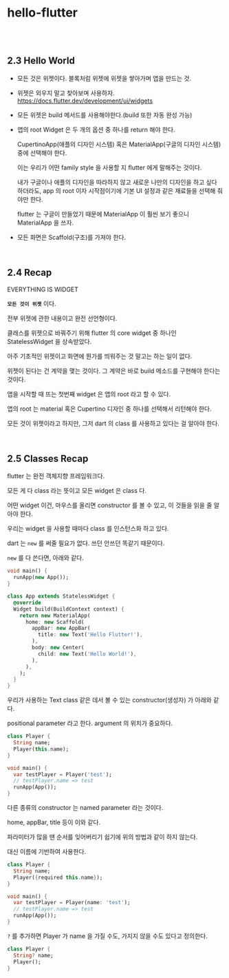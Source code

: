 # hello-flutter

<br>
<br>

## 2.3 Hello World

- 모든 것은 위젯이다. 블록처럼 위젯에 위젯을 쌓아가며 앱을 만드는 것.

- 위젯은 외우지 말고 찾아보며 사용하자. https://docs.flutter.dev/development/ui/widgets

- 모든 위젯은 build 메서드를 사용해야한다.(build 또한 자동 완성 가능)

- 앱의 root Widget 은 두 개의 옵션 중 하나를 return 해야 한다.

  CupertinoApp(애플의 디자인 시스템) 혹은 MaterialApp(구글의 디자인 시스템) 중에 선택해야 한다.

  이는 우리가 어떤 family style 을 사용할 지 flutter 에게 말해주는 것이다.

  내가 구글이나 애플의 디자인을 따라하지 않고 새로운 나만의 디자인을 하고 싶다 하더라도, app 의 root 이자 시작점이기에 기본 UI 설정과 같은 재료들을 선택해 줘야만 한다.

  flutter 는 구글이 만들었기 때문에 MaterialApp 이 훨씬 보기 좋으니 MaterialApp 을 쓰자.

- 모든 화면은 Scaffold(구조)를 가져야 한다.

<br>

## 2.4 Recap

EVERYTHING IS WIDGET

**`모든 것이 위젯`** 이다.

전부 위젯에 관한 내용이고 완전 선언형이다.

클래스를 위젯으로 바꿔주기 위해 flutter 의 core widget 중 하나인 StatelessWidget 을 상속받았다.

아주 기초적인 위젯이고 화면에 뭔가를 띄워주는 것 말고는 하는 일이 없다.

위젯이 된다는 건 계약을 맺는 것이다. 그 계약은 바로 build 메소드를 구현해야 한다는 것이다.

앱을 시작할 때 뜨는 첫번째 widget 은 앱의 root 라고 할 수 있다.

앱의 root 는 material 혹은 Cupertino 디자인 중 하나를 선택해서 리턴해야 한다.

모든 것이 위젯이라고 하지만, 그저 dart 의 class 를 사용하고 있다는 걸 알아야 한다.

<br>

## 2.5 Classes Recap

flutter 는 완전 객체지향 프레임워크다.

모든 게 다 class 라는 뜻이고 모든 widget 은 class 다.

어떤 widget 이건, 마우스를 올리면 constructor 를 볼 수 있고, 이 것들을 읽을 줄 알아야 한다.

우리는 widget 을 사용할 때마다 class 를 인스턴스화 하고 있다.

dart 는 `new` 를 써줄 필요가 없다. 쓰던 안쓰던 똑같기 때문이다.

`new` 를 다 쓴다면, 아래와 같다.

```dart
void main() {
  runApp(new App());
}

class App extends StatelessWidget {
  @override
  Widget build(BuildContext context) {
    return new MaterialApp(
      home: new Scaffold(
        appBar: new AppBar(
          title: new Text('Hello Flutter!'),
        ),
        body: new Center(
          child: new Text('Hello World!'),
        ),
      ),
    );
  }
}
```

우리가 사용하는 Text class 같은 데서 볼 수 있는 constructor(생성자) 가 아래와 같다.

positional parameter 라고 한다. argument 의 위치가 중요하다.

```dart
class Player {
  String name;
  Player(this.name);
}

void main() {
  var testPlayer = Player('test');
  // testPlayer.name => test
  runApp(App());
}
```

다른 종류의 constructor 는 named parameter 라는 것이다.

home, appBar, title 등이 이와 같다.

파라미터가 많을 땐 순서를 잊어버리기 쉽기에 위의 방법과 같이 하지 않는다.

대신 이름에 기반하여 사용한다.

```dart
class Player {
  String name;
  Player({required this.name});
}

void main() {
  var testPlayer = Player(name: 'test');
  // testPlayer.name => test
  runApp(App());
}
```

`?` 를 추가하면 Player 가 name 을 가질 수도, 가지지 않을 수도 있다고 정의한다.

```dart
class Player {
  String? name;
  Player();
}
```

